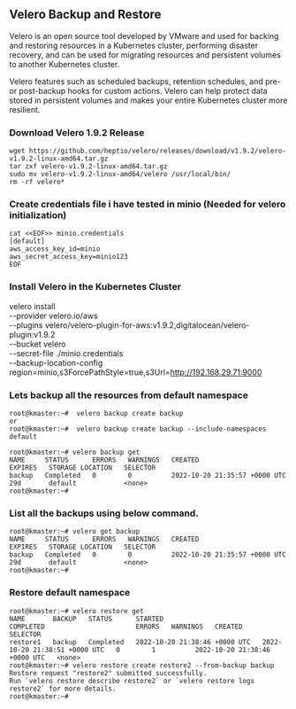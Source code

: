 ## Velero Backup and Restore

Velero is an open source tool developed by VMware and used for backing and restoring resources in a 
Kubernetes cluster, performing disaster recovery, and can be used for migrating resources and 
persistent volumes to another Kubernetes cluster.

Velero features such as scheduled backups, retention schedules, and pre- or post-backup hooks for custom actions. 
Velero can help protect data stored in persistent volumes and makes your entire Kubernetes cluster more resilient.


### Download Velero 1.9.2 Release

```
wget https://github.com/heptio/velero/releases/download/v1.9.2/velero-v1.9.2-linux-amd64.tar.gz
tar zxf velero-v1.9.2-linux-amd64.tar.gz
sudo mv velero-v1.9.2-linux-amd64/velero /usr/local/bin/
rm -rf velero*

```
### Create credentials file i have tested in minio (Needed for velero initialization)

```
cat <<EOF>> minio.credentials
[default]
aws_access_key_id=minio
aws_secret_access_key=minio123
EOF
```

### Install Velero in the Kubernetes Cluster

velero install \
   --provider velero.io/aws \
   --plugins velero/velero-plugin-for-aws:v1.9.2,digitalocean/velero-plugin:v1.9.2 \
   --bucket velero \
   --secret-file ./minio.credentials \
   --backup-location-config region=minio,s3ForcePathStyle=true,s3Url=http://192.168.29.71:9000

### Lets backup all the resources from default namespace 
``` 
root@kmaster:~#  velero backup create backup
or
root@kmaster:~#  velero backup create backup --include-namespaces default

root@kmaster:~# velero backup get
NAME     STATUS      ERRORS   WARNINGS   CREATED                         EXPIRES   STORAGE LOCATION   SELECTOR
backup   Completed   0        0          2022-10-20 21:35:57 +0000 UTC   29d       default            <none>
root@kmaster:~# 
````
### List all the backups using below command.
```
root@kmaster:~# velero get backup
NAME     STATUS      ERRORS   WARNINGS   CREATED                         EXPIRES   STORAGE LOCATION   SELECTOR
backup   Completed   0        0          2022-10-20 21:35:57 +0000 UTC   29d       default            <none>
root@kmaster:~# 
```
### Restore default namespace
```
root@kmaster:~# velero restore get
NAME       BACKUP   STATUS      STARTED                         COMPLETED                       ERRORS   WARNINGS   CREATED                         SELECTOR
restore1   backup   Completed   2022-10-20 21:38:46 +0000 UTC   2022-10-20 21:38:51 +0000 UTC   0        1          2022-10-20 21:38:46 +0000 UTC   <none>
root@kmaster:~# velero restore create restore2 --from-backup backup
Restore request "restore2" submitted successfully.
Run `velero restore describe restore2` or `velero restore logs restore2` for more details.
root@kmaster:~# 
``` 



